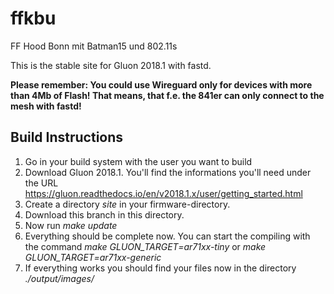 # ffkbu
FF Hood Bonn mit Batman15 und 802.11s


This is the stable site for Gluon 2018.1 with fastd.

__Please remember:
You could use Wireguard only for devices with more than 4Mb of Flash! That means, that f.e. the 841er can only connect to the mesh with fastd!__


## Build Instructions

1. Go in your build system with the user you want to build
2. Download Gluon 2018.1. You'll find the informations you'll need under the URL https://gluon.readthedocs.io/en/v2018.1.x/user/getting_started.html
3. Create a directory *site* in your firmware-directory.
4. Download this branch in this directory.
5. Now run *make update*
6. Everything should be complete now. You can start the compiling with the command *make GLUON_TARGET=ar71xx-tiny* or *make GLUON_TARGET=ar71xx-generic*
7. If everything works you should find your files now in the directory *./output/images/*

